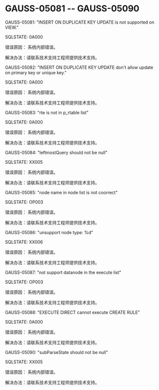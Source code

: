 # GAUSS-05081 -- GAUSS-05090<a name="ZH-CN_TOPIC_0302073091"></a>

GAUSS-05081: "INSERT ON DUPLICATE KEY UPDATE is not supported on VIEW."

SQLSTATE: 0A000

错误原因： 系统内部错误。

解决办法：请联系技术支持工程师提供技术支持。

GAUSS-05082: "INSERT ON DUPLICATE KEY UPDATE don't allow update on primary key or unique key."

SQLSTATE: 0A000

错误原因： 系统内部错误。

解决办法：请联系技术支持工程师提供技术支持。

GAUSS-05083: "rte is not in p\_rtable list"

SQLSTATE: 0A000

错误原因： 系统内部错误。

解决办法：请联系技术支持工程师提供技术支持。

GAUSS-05084: "leftmostQuery should not be null"

SQLSTATE: XX005

错误原因： 系统内部错误。

解决办法：请联系技术支持工程师提供技术支持。

GAUSS-05085: "node name in node list is not coorrect"

SQLSTATE: OP003

错误原因： 系统内部错误。

解决办法：请联系技术支持工程师提供技术支持。

GAUSS-05086: "unsupport node type: %d"

SQLSTATE: XX006

错误原因： 系统内部错误。

解决办法：请联系技术支持工程师提供技术支持。

GAUSS-05087: "not support datanode in the execute list"

SQLSTATE: OP003

错误原因： 系统内部错误。

解决办法：请联系技术支持工程师提供技术支持。

GAUSS-05088: "EXECUTE DIRECT cannot execute CREATE RULE"

SQLSTATE: 0A000

错误原因： 系统内部错误。

解决办法：请联系技术支持工程师提供技术支持。

GAUSS-05090: "subParseState should not be null"

SQLSTATE: XX005

错误原因： 系统内部错误。

解决办法：请联系技术支持工程师提供技术支持。

